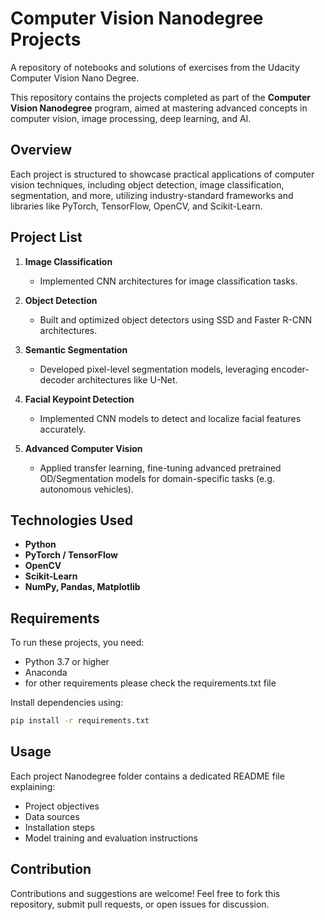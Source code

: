 # Computer Vision Nanodegree Projects
A repository of notebooks and solutions of exercises from the Udacity Computer Vision Nano Degree.

This repository contains the projects completed as part of the **Computer Vision Nanodegree** program, aimed at mastering advanced concepts in computer vision, image processing, deep learning, and AI.

## Overview

Each project is structured to showcase practical applications of computer vision techniques, including object detection, image classification, segmentation, and more, utilizing industry-standard frameworks and libraries like PyTorch, TensorFlow, OpenCV, and Scikit-Learn.

## Project List

1. **Image Classification**

   - Implemented CNN architectures for image classification tasks.

2. **Object Detection**

   - Built and optimized object detectors using SSD and Faster R-CNN architectures.

3. **Semantic Segmentation**

   - Developed pixel-level segmentation models, leveraging encoder-decoder architectures like U-Net.

4. **Facial Keypoint Detection**

   - Implemented CNN models to detect and localize facial features accurately.

5. **Advanced Computer Vision**

   - Applied transfer learning, fine-tuning advanced pretrained OD/Segmentation models for domain-specific tasks (e.g. autonomous vehicles).

## Technologies Used

- **Python**
- **PyTorch / TensorFlow**
- **OpenCV**
- **Scikit-Learn**
- **NumPy, Pandas, Matplotlib**

## Requirements

To run these projects, you need:

- Python 3.7 or higher
- Anaconda
- for other requirements please check the requirements.txt file

Install dependencies using:

```bash
pip install -r requirements.txt
```

## Usage

Each project Nanodegree folder contains a dedicated README file explaining:

- Project objectives
- Data sources
- Installation steps
- Model training and evaluation instructions

## Contribution

Contributions and suggestions are welcome! Feel free to fork this repository, submit pull requests, or open issues for discussion.

